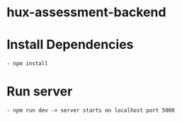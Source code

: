 # hux-assessment-backend

# Install Dependencies

    - npm install

# Run server

    - npm run dev -> server starts on localhost port 5000

